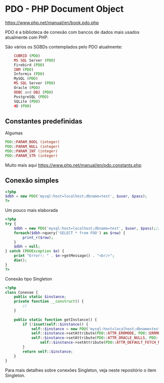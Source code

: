 # PDO - PHP Document Object

https://www.php.net/manual/en/book.pdo.php

PDO é a biblioteca de conexão com bancos de dados mais usados atualmente com PHP.

São vários os SGBDs contemplados pelo PDO atualmente:
```php
    CUBRID (PDO)
    MS SQL Server (PDO)
    Firebird (PDO)
    IBM (PDO)
    Informix (PDO)
    MySQL (PDO)
    MS SQL Server (PDO)
    Oracle (PDO)
    ODBC and DB2 (PDO)
    PostgreSQL (PDO)
    SQLite (PDO)
    4D (PDO)
```

## Constantes predefinidas

Algumas
```php
PDO::PARAM_BOOL (integer)
PDO::PARAM_NULL (integer)
PDO::PARAM_INT (integer)
PDO::PARAM_STR (integer)
```
Muito mais aqui
https://www.php.net/manual/en/pdo.constants.php

## Conexão simples

```php
<?php
$dbh = new PDO('mysql:host=localhost;dbname=test', $user, $pass);
?>
```
Um pouco mais elaborada
```php
<?php
try {
    $dbh = new PDO('mysql:host=localhost;dbname=test', $user, $pass);// Para conectar com o postgresql: $dbh = new PDO('mysql:host...
    foreach($dbh->query('SELECT * from FOO') as $row) {
        print_r($row);
    }
    $dbh = null;
} catch (PDOException $e) {
    print "Error!: " . $e->getMessage() . "<br/>";
    die();
}
?>
```
Conexão tipo Singleton
```php
<?php 
class Conexao {
    public static $instance;
    private function __construct() {
        //
    }
 
    public static function getInstance() {
        if (!isset(self::$instance)) {
            self::$instance = new PDO('mysql:host=localhost;dbname=testes', 'root', 'root', array(PDO::MYSQL_ATTR_INIT_COMMAND => "SET NAMES utf8"));            
            self::$instance->setAttribute(PDO::ATTR_ERRMODE, PDO::ERRMODE_EXCEPTION);
            self::$instance->setAttribute(PDO::ATTR_ORACLE_NULLS, PDO::NULL_EMPTY_STRING);
       			self::$instance->setAttribute(PDO::ATTR_DEFAULT_FETCH_MODE, PDO::FETCH_OBJ);
        } 
        return self::$instance;
    }
}
```
Para mais detalhes sobre conexões Singleton, veja neste repositório o item Singleton.


